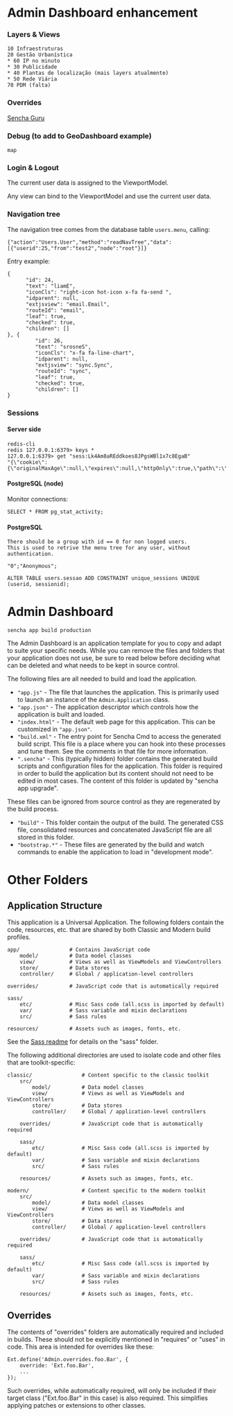 # Admin Dashboard enhancement

### Layers & Views

```
10 Infraestruturas
20 Gestão Urbanística
* 60 IP no minuto
* 30 Publicidade
* 40 Plantas de localização (mais layers atualmente)
* 50 Rede Viária
70 PDM (falta)
```

### Overrides

[Sencha Guru](https://sencha.guru/2015/01/20/what-is-callparent-callsuper/)

### Debug (to add to GeoDashboard example)

```
map
```

### Login & Logout

The current user data is assigned to the ViewportModel.

Any view can bind to the ViewportModel and use the current user data.

### Navigation tree

The navigation tree comes from the database table `users.menu`, calling:

```
{"action":"Users.User","method":"readNavTree","data":[{"userid":25,"from":"test2","node":"root"}]}
```

Entry example:

```
{
      "id": 24,
      "text": "liamE",
      "iconCls": "right-icon hot-icon x-fa fa-send ",
      "idparent": null,
      "extjsview": "email.Email",
      "routeId": "email",
      "leaf": true,
      "checked": true,
      "children": []
}, {
         "id": 26,
         "text": "srosneS",
         "iconCls": "x-fa fa-line-chart",
         "idparent": null,
         "extjsview": "sync.Sync",
         "routeId": "sync",
         "leaf": true,
         "checked": true,
         "children": []
}
```

### Sessions

#### Server side

```
redis-cli
redis 127.0.0.1:6379> keys *
127.0.0.1:6379> get "sess:Lk4Am8aREddkoes8JPgsWBl1x7c8EgaB"
"{\"cookie\":{\"originalMaxAge\":null,\"expires\":null,\"httpOnly\":true,\"path\":\"/\"},\"userid\":31,\"groupid\":1}"
```
#### PostgreSQL (node)

Monitor connections:

```
SELECT * FROM pg_stat_activity;
```

#### PostgreSQL

```
There should be a group with id == 0 for non logged users.
This is used to retrive the menu tree for any user, without authentication.

"0";"Anonymous";

ALTER TABLE users.sessao ADD CONSTRAINT unique_sessions UNIQUE (userid, sessionid);
```


# Admin Dashboard

```
sencha app build production
```

The Admin Dashboard is an application template for you to copy and adapt to suite
your specific needs. While you can remove the files and folders that your application
does not use, be sure to read below before deciding what can be deleted and what needs
to be kept in source control.

The following files are all needed to build and load the application.

 - `"app.js"` - The file that launches the application. This is primarily used to
   launch an instance of the `Admin.Application` class.
 - `"app.json"` - The application descriptor which controls how the application is
   built and loaded.
 - `"index.html"` - The default web page for this application. This can be customized
   in `"app.json"`.
 - `"build.xml"` - The entry point for Sencha Cmd to access the generated build
   script. This file is a place where you can hook into these processes and tune
   them. See the comments in that file for more information.
 - `".sencha"` - This (typically hidden) folder contains the generated build scripts
   and configuration files for the application. This folder is required in order to
   build the application but its content should not need to be edited in most cases.
   The content of this folder is updated by "sencha app upgrade".

These files can be ignored from source control as they are regenerated by the build
process.

 - `"build"` - This folder contain the output of the build. The generated CSS file,
   consolidated resources and concatenated JavaScript file are all stored in this
   folder.
 - `"bootstrap.*"` - These files are generated by the build and watch commands to
   enable the application to load in "development mode".

# Other Folders

## Application Structure

This application is a Universal Application. The following folders contain the code,
resources, etc. that are shared by both Classic and Modern build profiles.

    app/                # Contains JavaScript code
        model/          # Data model classes
        view/           # Views as well as ViewModels and ViewControllers
        store/          # Data stores
        controller/     # Global / application-level controllers

    overrides/          # JavaScript code that is automatically required

    sass/
        etc/            # Misc Sass code (all.scss is imported by default)
        var/            # Sass variable and mixin declarations
        src/            # Sass rules

    resources/          # Assets such as images, fonts, etc.

See the [Sass readme](sass/Readme.md) for details on the "sass" folder.

The following additional directories are used to isolate code and other files that are
toolkit-specific:

    classic/                # Content specific to the classic toolkit
        src/
            model/          # Data model classes
            view/           # Views as well as ViewModels and ViewControllers
            store/          # Data stores
            controller/     # Global / application-level controllers

        overrides/          # JavaScript code that is automatically required

        sass/
            etc/            # Misc Sass code (all.scss is imported by default)
            var/            # Sass variable and mixin declarations
            src/            # Sass rules

        resources/          # Assets such as images, fonts, etc.

    modern/                 # Content specific to the modern toolkit
        src/
            model/          # Data model classes
            view/           # Views as well as ViewModels and ViewControllers
            store/          # Data stores
            controller/     # Global / application-level controllers

        overrides/          # JavaScript code that is automatically required

        sass/
            etc/            # Misc Sass code (all.scss is imported by default)
            var/            # Sass variable and mixin declarations
            src/            # Sass rules

        resources/          # Assets such as images, fonts, etc.

## Overrides

The contents of "overrides" folders are automatically required and included in
builds. These should not be explicitly mentioned in "requires" or "uses" in code.
This area is intended for overrides like these:

    Ext.define('Admin.overrides.foo.Bar', {
        override: 'Ext.foo.Bar',
        ...
    });

Such overrides, while automatically required, will only be included if their target
class ("Ext.foo.Bar" in this case) is also required. This simplifies applying
patches or extensions to other classes.
